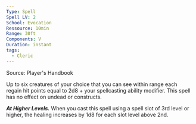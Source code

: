 ```yaml
---
Type: Spell
Spell LV: 2
School: Evocation
Ressource: 10min
Range: 30ft
Components: V
Duration: instant
tags:
  - Cleric
---
```

Source: Player's Handbook

Up to six creatures of your choice that you can see within range each regain hit points equal to 2d8 + your spellcasting ability modifier. This spell has no effect on undead or constructs.

**_At Higher Levels._** When you cast this spell using a spell slot of 3rd level or higher, the healing increases by 1d8 for each slot level above 2nd.